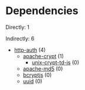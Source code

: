 # Dependencies

Directly: 1

Indirectly: 6

- [http-auth](https://www.npmjs.com/package/http-auth) (4)
  - [apache-crypt](https://www.npmjs.com/package/apache-crypt) (1)
    - [unix-crypt-td-js](https://www.npmjs.com/package/unix-crypt-td-js) (0)
  - [apache-md5](https://www.npmjs.com/package/apache-md5) (0)
  - [bcryptjs](https://www.npmjs.com/package/bcryptjs) (0)
  - [uuid](https://www.npmjs.com/package/uuid) (0)
